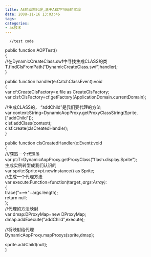 ```yaml
---
title: AS的动态代理,基于ABC字节码的实现
date: 2008-11-16 13:03:46
tags:
categories:
- as技术
---
```

      //test code   
 public function AOPTest()   
 {   
 //在DynamicCreateClass.swf中寻找生成CLASS的类   
 T.findClsFromPath("DynamicCreateClass.swf",handler);   
 }   
   
 public function handler(e:CatchClassEvent):void   
 {   
 var cf:CreateClsFactory=e.file as CreateClsFactory;   
 var clsf:ClsFactory=cf.getFactory(ApplicationDomain.currentDomain);   
   
 //生成CLASS的， “addChild”是我们要代理的方法   
 var context:String=DynamicAopProxy.getProxyClassString(Sprite,["addChild"]);   
 clsf.addClass(context);   
 clsf.create(clsCreatedHandler);   
 }   
   
 public function clsCreatedHandler(e:Event):void   
 {   
 ///获取一个代理类   
 var pt:T=DynamicAopProxy.getProxyClass("flash.display.Sprite");   
 生成实例转型成我们认识的   
 var sprite:Sprite=pt.newInstance() as Sprite;   
 //生成一个代理方法   
 var execute:Function=function(target:*,args:Array):*   
 {   
 trace("===>"+args.length);   
 return null;   
 };   
 //代理的方法映射   
 var dmap:DProxyMap=new DProxyMap;   
 dmap.addExecute("addChild",execute);   
   
 //将映射给代理   
 DynamicAopProxy.mapProxys(sprite,dmap);   
   
 sprite.addChild(null);   
 }